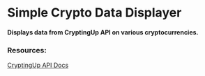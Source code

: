 # Simple Crypto Data Displayer

#### Displays data from CryptingUp API on various cryptocurrencies. 

### Resources:
[CryptingUp API Docs](https://www.cryptingup.com/apidoc/#introduction)